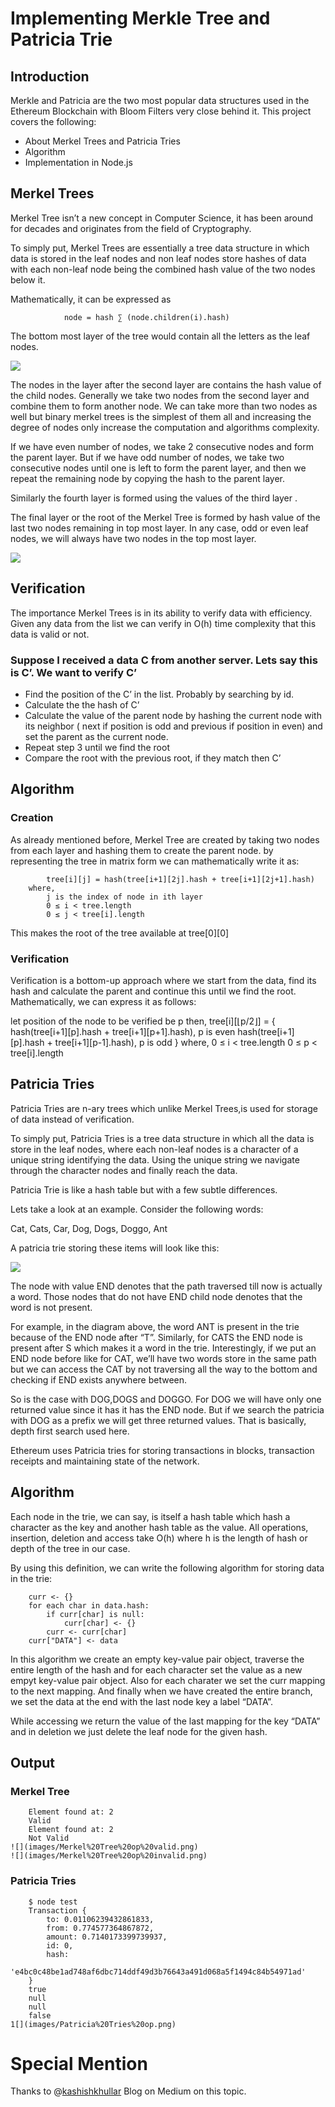 # Implementing Merkle Tree and Patricia Trie

## Introduction
Merkle and Patricia are the two most popular data structures used in the Ethereum Blockchain with Bloom Filters very close behind it. This project covers the following:

- About Merkel Trees and Patricia Tries
- Algorithm
- Implementation in Node.js



## Merkel Trees
Merkel Tree isn’t a new concept in Computer Science, it has been around for decades and originates from the field of Cryptography.

To simply put, Merkel Trees are essentially a tree data structure in which data is stored in the leaf nodes and non leaf nodes store hashes of data with each non-leaf node being the combined hash value of the two nodes below it.

Mathematically, it can be expressed as

                node = hash ∑ (node.children(i).hash)

The bottom most layer of the tree would contain all the letters as the leaf nodes.

![](images/nodes.png)


The nodes in the layer after the second layer are contains the hash value of the child nodes. Generally we take two nodes from the second layer and combine them to form another node. We can take more than two nodes as well but binary merkel trees is the simplest of them all and increasing the degree of nodes only increase the computation and algorithms complexity.

If we have even number of nodes, we take 2 consecutive nodes and form the parent layer. But if we have odd number of nodes, we take two consecutive nodes until one is left to form the parent layer, and then we repeat the remaining node by copying the hash to the parent layer.


Similarly the fourth layer is formed using the values of the third layer .

The final layer or the root of the Merkel Tree is formed by hash value of the last two nodes remaining in top most layer. In any case, odd or even leaf nodes, we will always have two nodes in the top most layer.

![](images/Merkel%20Tree.png)

## Verification
The importance Merkel Trees is in its ability to verify data with efficiency. Given any data from the list we can verify in O(h) time complexity that this data is valid or not.


### Suppose I received a data C from another server. Lets say this is C’. We want to verify C’

- Find the position of the C’ in the list. Probably by searching by id.
- Calculate the the hash of C’
- Calculate the value of the parent node by hashing the current node with its neighbor ( next if position is odd and previous if position in even) and set the parent as the current node.
- Repeat step 3 until we find the root
- Compare the root with the previous root, if they match then C’
## Algorithm
### Creation
As already mentioned before, Merkel Tree are created by taking two nodes from each layer and hashing them to create the parent node. by representing the tree in matrix form we can mathematically write it as:


            tree[i][j] = hash(tree[i+1][2j].hash + tree[i+1][2j+1].hash)
        where,
            j is the index of node in ith layer
            0 ≤ i < tree.length
            0 ≤ j < tree[i].length
This makes the root of the tree available at tree[0][0]

### Verification
Verification is a bottom-up approach where we start from the data, find its hash and calculate the parent and continue this until we find the root. Mathematically, we can express it as follows:

let position of the node to be verified be p
then,
        tree[i][⌊p/2⌋] = {
        hash(tree[i+1][p].hash + tree[i+1][p+1].hash),   p is even
        hash(tree[i+1][p].hash + tree[i+1][p-1].hash),   p is odd
        }
    where,
        0 ≤ i < tree.length
        0 ≤ p < tree[i].length

## Patricia Tries
Patricia Tries are n-ary trees which unlike Merkel Trees,is used for storage of data instead of verification.

To simply put, Patricia Tries is a tree data structure in which all the data is store in the leaf nodes, where each non-leaf nodes is a character of a unique string identifying the data. Using the unique string we navigate through the character nodes and finally reach the data.

Patricia Trie is like a hash table but with a few subtle differences.

Lets take a look at an example. Consider the following words:

Cat, Cats, Car, Dog, Dogs, Doggo, Ant

A patricia trie storing these items will look like this:

![](images/Patricia.jpg)

The node with value END denotes that the path traversed till now is actually a word. Those nodes that do not have END child node denotes that the word is not present.

For example, in the diagram above, the word ANT is present in the trie because of the END node after “T”. Similarly, for CATS the END node is present after S which makes it a word in the trie. Interestingly, if we put an END node before like for CAT, we’ll have two words store in the same path but we can access the CAT by not traversing all the way to the bottom and checking if END exists anywhere between.

So is the case with DOG,DOGS and DOGGO. For DOG we will have only one returned value since it has it has the END node. But if we search the patricia with DOG as a prefix we will get three returned values. That is basically, depth first search used here.

Ethereum uses Patricia tries for storing transactions in blocks, transaction receipts and maintaining state of the network.

## Algorithm

Each node in the trie, we can say, is itself a hash table which hash a character as the key and another hash table as the value. All operations, insertion, deletion and access take O(h) where h is the length of hash or depth of the tree in our case.

By using this definition, we can write the following algorithm for storing data in the trie:

        curr <- {}
        for each char in data.hash:
            if curr[char] is null:
                curr[char] <- {}
            curr <- curr[char]
        curr["DATA"] <- data
In this algorithm we create an empty key-value pair object, traverse the entire length of the hash and for each character set the value as a new empyt key-value pair object. Also for each charater we set the curr mapping to the next mapping. And finally when we have created the entire branch, we set the data at the end with the last node key a label “DATA”.

While accessing we return the value of the last mapping for the key “DATA” and in deletion we just delete the leaf node for the given hash.

## Output
### Merkel Tree
        Element found at: 2
        Valid
        Element found at: 2
        Not Valid
    ![](images/Merkel%20Tree%20op%20valid.png)
    ![](images/Merkel%20Tree%20op%20invalid.png)
### Patricia Tries
        $ node test
        Transaction {
            to: 0.01106239432861833,
            from: 0.774577364867872,
            amount: 0.7140173399739937,
            id: 0,
            hash:
            'e4bc0c48be1ad748af6dbc714ddf49d3b76643a491d068a5f1494c84b54971ad' 
        }     
        true
        null
        null
        false
    1[](images/Patricia%20Tries%20op.png)
# Special Mention
Thanks to @[kashishkhullar](https://github.com/kashishkhullar) Blog on Medium on this topic.
